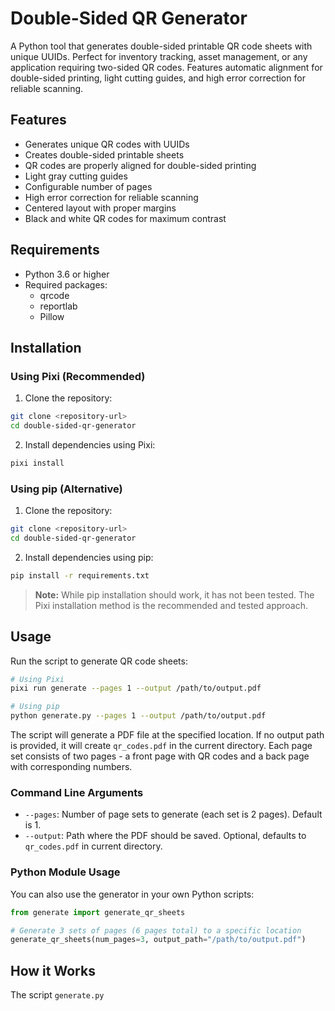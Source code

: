 # Double-Sided QR Generator

A Python tool that generates double-sided printable QR code sheets with unique UUIDs. Perfect for inventory tracking, asset management, or any application requiring two-sided QR codes. Features automatic alignment for double-sided printing, light cutting guides, and high error correction for reliable scanning.

## Features

- Generates unique QR codes with UUIDs
- Creates double-sided printable sheets
- QR codes are properly aligned for double-sided printing
- Light gray cutting guides
- Configurable number of pages
- High error correction for reliable scanning
- Centered layout with proper margins
- Black and white QR codes for maximum contrast

## Requirements

- Python 3.6 or higher
- Required packages:
  - qrcode
  - reportlab
  - Pillow

## Installation

### Using Pixi (Recommended)

1. Clone the repository:
```bash
git clone <repository-url>
cd double-sided-qr-generator
```

2. Install dependencies using Pixi:
```bash
pixi install
```

### Using pip (Alternative)

1. Clone the repository:
```bash
git clone <repository-url>
cd double-sided-qr-generator
```

2. Install dependencies using pip:
```bash
pip install -r requirements.txt
```

> **Note:** While pip installation should work, it has not been tested. The Pixi installation method is the recommended and tested approach.

## Usage

Run the script to generate QR code sheets:

```bash
# Using Pixi
pixi run generate --pages 1 --output /path/to/output.pdf

# Using pip
python generate.py --pages 1 --output /path/to/output.pdf
```

The script will generate a PDF file at the specified location. If no output path is provided, it will create `qr_codes.pdf` in the current directory. Each page set consists of two pages - a front page with QR codes and a back page with corresponding numbers.

### Command Line Arguments

- `--pages`: Number of page sets to generate (each set is 2 pages). Default is 1.
- `--output`: Path where the PDF should be saved. Optional, defaults to `qr_codes.pdf` in current directory.

### Python Module Usage

You can also use the generator in your own Python scripts:

```python
from generate import generate_qr_sheets

# Generate 3 sets of pages (6 pages total) to a specific location
generate_qr_sheets(num_pages=3, output_path="/path/to/output.pdf")
```

## How it Works

The script `generate.py`